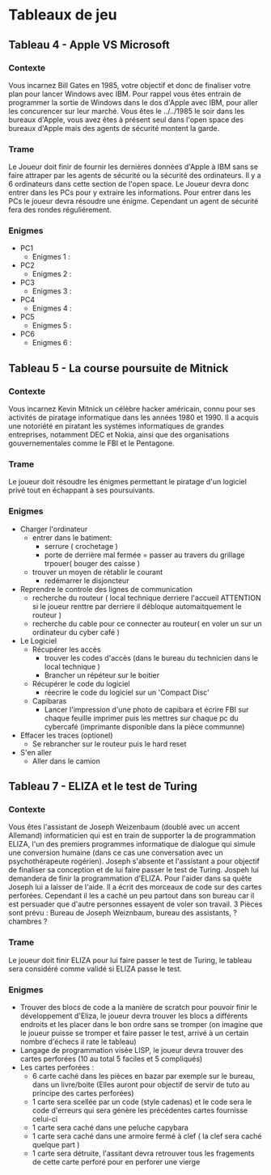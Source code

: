 # Tableaux de jeu
## Tableau 4 - Apple VS Microsoft 
### Contexte 
Vous incarnez Bill Gates en 1985, votre objectif et donc de finaliser votre plan pour lancer Windows avec IBM. Pour rappel vous êtes entrain de programmer la sortie de Windows dans le dos d'Apple avec IBM, pour aller les concurencer sur leur marché. Vous êtes le ../../1985 le soir dans les bureaux d'Apple, vous avez êtes à présent seul dans l'open space des bureaux d'Apple mais des agents de sécurité montent la garde.
### Trame
Le Joueur doit finir de fournir les dernières données d'Apple à IBM sans se faire attraper par les agents de sécurité ou la sécurité des ordinateurs. Il y a 6 ordinateurs dans cette section de l'open space. Le Joueur devra donc entrer dans les PCs pour y extraire les informations. Pour entrer dans les PCs le joueur devra résoudre une énigme. Cependant un agent de sécurité fera des rondes réguliérement.
 ### Enigmes
- PC1
  - Enigmes 1 :
- PC2
  - Enigmes 2 :
- PC3
  - Enigmes 3 :
- PC4
  - Enigmes 4 :
- PC5
  - Enigmes 5 :
- PC6
  - Enigmes 6 :
## Tableau 5 - La course poursuite de Mitnick
### Contexte
Vous incarnez Kevin Mitnick un célèbre hacker américain, connu pour ses activités de piratage informatique dans les années 1980 et 1990. Il a acquis une notoriété en piratant les systèmes informatiques de grandes entreprises, notamment DEC et Nokia, ainsi que des organisations gouvernementales comme le FBI et le Pentagone.
### Trame
Le joueur doit résoudre les énigmes permettant le piratage d'un logiciel privé tout en échappant à ses poursuivants.
### Enigmes
- Charger l'ordinateur
    - entrer dans le batiment:
        - serrure ( crochetage )
        - porte de derrière mal fermée = passer au travers du grillage trpouer( bouger des caisse )
    - trouver un moyen de rétablir le courant 
        - redémarrer le disjoncteur
- Reprendre le controle des lignes de communication
    - recherche du routeur ( local technique derriere l'accueil ATTENTION si le joueur renttre par derriere il débloque automaitquement le routeur )
    - recherche du cable pour ce connecter au routeur( en voler un sur un ordinateur du cyber café ) 
- Le Logiciel
    - Récupérer les accès
        - trouver les codes d'accès (dans le bureau du technicien dans le local technique )
        - Brancher un répéteur sur le boitier 
    - Récupérer le code du logiciel 
        - réecrire le code du logiciel sur un 'Compact Disc' 
    - Capibaras
        - Lancer l'impression d'une photo de capibara et écrire FBI sur chaque feuille imprimer puis les mettres sur chaque pc du cybercafé (imprimante disponible dans la    pièce communne)
- Effacer les traces (optionel)
    - Se rebrancher sur le routeur puis le hard reset 
- S'en aller
    - Aller dans le camion
## Tableau 7 - ELIZA et le test de Turing
### Contexte
Vous êtes l'assistant de Joseph Weizenbaum (doublé avec un accent Allemand) informaticien qui est en train de supporter la de programmation ELIZA, l'un des premiers programmes informatique de dialogue qui simule une conversion humaine (dans ce cas une conversation avec un psychothérapeute rogérien). Joseph s'absente et l'assistant a pour objectif de finaliser sa conception et de lui faire passer le test de Turing. Jospeh lui demandera de finir la programmation d'ELIZA. Pour l'aider dans sa quête Joseph lui a laisser de l'aide. Il a écrit des morceaux de code sur des cartes perforées. Cependant il les a caché un peu partout dans son bureau car il est persuader que d'autre personnes essayent de voler son travail. 3 Pièces sont prévu : Bureau de Joseph Weiznbaum, bureau des assistants, ? chambres ?
### Trame
Le joueur doit finir ELIZA pour lui faire passer le test de Turing, le tableau sera considéré comme validé si ELIZA passe le test.
### Enigmes
- Trouver des blocs de code a la manière de scratch pour pouvoir finir le développement d'Eliza, le joueur devra trouver les blocs a différents endroits et les placer dans le bon ordre sans se tromper (on imagine que le joueur puisse se tromper et faire passer le test, arrivé à un certain nombre d'échecs il rate le tableau)
- Langage de programmation visée LISP, le joueur devra trouver des cartes perforées (10 au total 5 faciles et 5 compliqués)
- Les cartes perforées : 
    - 6 carte caché dans les pièces en bazar par exemple sur le bureau, dans un livre/boite (Elles auront pour objectif de servir de tuto au principe des cartes perforées)
    - 1 carte sera scellée par un code (style cadenas) et le code sera le code d'erreurs qui sera génère les précédentes cartes fournisse celui-ci 
    - 1 carte sera caché dans une peluche capybara
    - 1 carte sera caché dans une armoire fermé à clef ( la clef sera caché quelque part )
    - 1 carte sera détruite, l'assitant devra retrouver tous les fragements de cette carte perforé pour en perforer une vierge

            
                
                